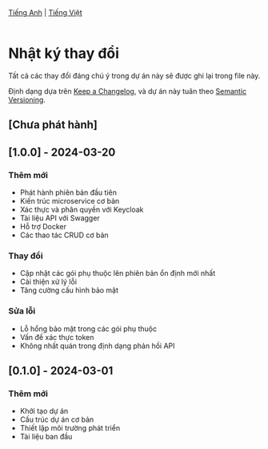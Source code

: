 <div align="left">
    <a href="CHANGELOG.md">Tiếng Anh</a> |
    <a href="docs/CHANGELOG_vi.md">Tiếng Việt</a>
</div>
<br/>

# Nhật ký thay đổi

Tất cả các thay đổi đáng chú ý trong dự án này sẽ được ghi lại trong file này.

Định dạng dựa trên [Keep a Changelog](https://keepachangelog.com/en/1.0.0/),
và dự án này tuân theo [Semantic Versioning](https://semver.org/spec/v2.0.0.html).

## [Chưa phát hành]

## [1.0.0] - 2024-03-20

### Thêm mới

- Phát hành phiên bản đầu tiên
- Kiến trúc microservice cơ bản
- Xác thực và phân quyền với Keycloak
- Tài liệu API với Swagger
- Hỗ trợ Docker
- Các thao tác CRUD cơ bản

### Thay đổi

- Cập nhật các gói phụ thuộc lên phiên bản ổn định mới nhất
- Cải thiện xử lý lỗi
- Tăng cường cấu hình bảo mật

### Sửa lỗi

- Lỗ hổng bảo mật trong các gói phụ thuộc
- Vấn đề xác thực token
- Không nhất quán trong định dạng phản hồi API

## [0.1.0] - 2024-03-01

### Thêm mới

- Khởi tạo dự án
- Cấu trúc dự án cơ bản
- Thiết lập môi trường phát triển
- Tài liệu ban đầu
